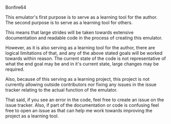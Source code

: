 Bonfire64

This emulator's first purpose is to serve as a learning tool for the author. The second purpose is to serve as a learning tool for others.

This means that large strides will be taken towards extensive documentation and readable code in the process of creating this emulator.

However, as it is also serving as a learning tool for the author, there are logical limitations of that, and any of the above stated goals will be worked towards within reason.
The current state of the code is not representative of what the end goal may be and in it's current state, large changes may be required.

Also, because of this serving as a learning project, this project is not currently allowing outside contributors nor fixing any issues in the issue tracker relating to the actual function of the emulator.

That said, if you see an error in the code, feel free to create an issue on the issue tracker. 
Also, if part of the documentation or code is confusing feel free to open an issue as that can help me work towards improving the project as a learning tool.